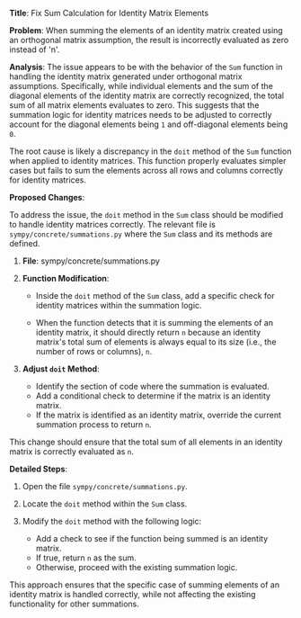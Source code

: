 **Title**: Fix Sum Calculation for Identity Matrix Elements

**Problem**: When summing the elements of an identity matrix created using an orthogonal matrix assumption, the result is incorrectly evaluated as zero instead of 'n'.

**Analysis**: 
The issue appears to be with the behavior of the `Sum` function in handling the identity matrix generated under orthogonal matrix assumptions. Specifically, while individual elements and the sum of the diagonal elements of the identity matrix are correctly recognized, the total sum of all matrix elements evaluates to zero. This suggests that the summation logic for identity matrices needs to be adjusted to correctly account for the diagonal elements being `1` and off-diagonal elements being `0`.

The root cause is likely a discrepancy in the `doit` method of the `Sum` function when applied to identity matrices. This function properly evaluates simpler cases but fails to sum the elements across all rows and columns correctly for identity matrices.

**Proposed Changes**: 

To address the issue, the `doit` method in the `Sum` class should be modified to handle identity matrices correctly. The relevant file is `sympy/concrete/summations.py` where the `Sum` class and its methods are defined.

1. **File**: sympy/concrete/summations.py

2. **Function Modification**:
   
   - Inside the `doit` method of the `Sum` class, add a specific check for identity matrices within the summation logic.
   
   - When the function detects that it is summing the elements of an identity matrix, it should directly return `n` because an identity matrix's total sum of elements is always equal to its size (i.e., the number of rows or columns), `n`.
   
3. **Adjust `doit` Method**:
   - Identify the section of code where the summation is evaluated.
   - Add a conditional check to determine if the matrix is an identity matrix.
   - If the matrix is identified as an identity matrix, override the current summation process to return `n`.

This change should ensure that the total sum of all elements in an identity matrix is correctly evaluated as `n`.

**Detailed Steps**:

1. Open the file `sympy/concrete/summations.py`.

2. Locate the `doit` method within the `Sum` class.

3. Modify the `doit` method with the following logic:
   - Add a check to see if the function being summed is an identity matrix.
   - If true, return `n` as the sum.
   - Otherwise, proceed with the existing summation logic.

This approach ensures that the specific case of summing elements of an identity matrix is handled correctly, while not affecting the existing functionality for other summations.